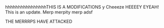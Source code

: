 hhhhhhhhhhhhhhhhTHIS IS A MODIFICATIONS
y Cheeeze HEEEEY EYEAH! This is an update. Merp
merpity merp
adsf


THE MERRRPS HAVE ATTACKED
